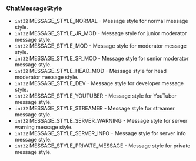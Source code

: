 ### ChatMessageStyle
- `int32` MESSAGE_STYLE_NORMAL - Message style for normal message style.
- `int32` MESSAGE_STYLE_JR_MOD - Message style for junior moderator message style.
- `int32` MESSAGE_STYLE_MOD - Message style for moderator message style.
- `int32` MESSAGE_STYLE_SR_MOD - Message style for senior moderator message style.
- `int32` MESSAGE_STYLE_HEAD_MOD - Message style for head moderator message style.
- `int32` MESSAGE_STYLE_DEV - Message style for developer message style.
- `int32` MESSAGE_STYLE_YOUTUBER - Message style for YouTuber message style.
- `int32` MESSAGE_STYLE_STREAMER - Message style for streamer message style.
- `int32` MESSAGE_STYLE_SERVER_WARNING - Message style for server warning message style.
- `int32` MESSAGE_STYLE_SERVER_INFO - Message style for server info message style.
- `int32` MESSAGE_STYLE_PRIVATE_MESSAGE - Message style for private message style.
